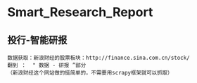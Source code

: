 # Smart_Research_Report
## 投行-智能研报
    数据获取：新浪财经的股票板块：http://finance.sina.com.cn/stock/
    翻到 ：  " 数据 - 研报 ”部分
    （新浪财经这个网站做的挺简单的，不需要用scrapy框架就可以抓取）
   
